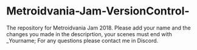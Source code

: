# Metroidvania-Jam-VersionControl-
The repository for Metroidvania Jam 2018.
Please add your name and the changes you made in the descriprtion, your scenes must end with _Yourname; For any questions please contact me in Discord. 
